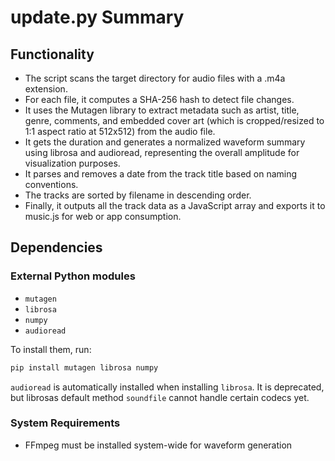 # update.py Summary

## Functionality
- The script scans the target directory for audio files with a .m4a extension.
- For each file, it computes a SHA-256 hash to detect file changes.
- It uses the Mutagen library to extract metadata such as artist, title, genre, comments, and embedded cover art (which is cropped/resized to 1:1 aspect ratio at 512x512) from the audio file.
- It gets the duration and generates a normalized waveform summary using librosa and audioread, representing the overall amplitude for visualization purposes.
- It parses and removes a date from the track title based on naming conventions.
- The tracks are sorted by filename in descending order.
- Finally, it outputs all the track data as a JavaScript array and exports it to music.js for web or app consumption.

## Dependencies

### External Python modules

- `mutagen`
- `librosa`
- `numpy`
- `audioread`

To install them, run:
```bash
pip install mutagen librosa numpy
```

`audioread` is automatically installed when installing `librosa`. It is deprecated, but librosas default method `soundfile` cannot handle certain codecs yet.

### System Requirements
- FFmpeg must be installed system-wide for waveform generation
